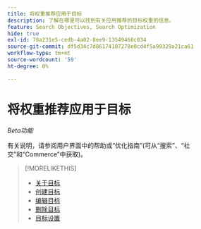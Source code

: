 ```yaml
---
title: 将权重推荐应用于目标
description: 了解在哪里可以找到有关应用推荐的目标权重的信息。
feature: Search Objectives, Search Optimization
hide: true
exl-id: 70a231e5-cedb-4a02-8ee9-13549460c034
source-git-commit: df5d34c7d86174107278e0cd4f5a99329a21ca61
workflow-type: tm+mt
source-wordcount: '59'
ht-degree: 0%

---
```


# 将权重推荐应用于目标

*Beta功能*

有关说明，请参阅用户界面中的帮助或“优化指南”(可从“搜索”、“社交”和“Commerce”中获取)。

>[!MORELIKETHIS]
>
>* [关于目标](objective-about.md)
>* [创建目标](objective-create.md)
>* [编辑目标](objective-edit.md)
>* [删除目标](objective-delete.md)
>* [目标设置](objective-settings.md)
